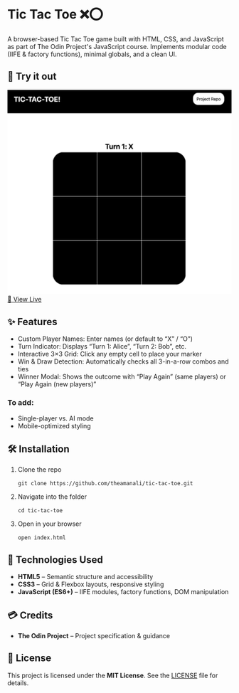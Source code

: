 # Tic Tac Toe ❌⭕️

A browser-based Tic Tac Toe game built with HTML, CSS, and JavaScript as 
part of The Odin Project's JavaScript course. Implements modular code (IIFE & 
factory functions), minimal globals, and a clean UI.

## 🚀 Try it out
![Tic Tac Toe screenshot](./img/screenshot.png)
[🔗 View Live](https://github.com/theamanali/tic-tac-toe)

## ✨ Features
- Custom Player Names: Enter names (or default to “X” / “O”)  
- Turn Indicator: Displays “Turn 1: Alice”, “Turn 2: Bob”, etc.  
- Interactive 3×3 Grid: Click any empty cell to place your marker  
- Win & Draw Detection: Automatically checks all 3-in-a-row combos and ties  
- Winner Modal: Shows the outcome with “Play Again” (same players) or “Play 
  Again (new players)”

### To add:  
- Single-player vs. AI mode  
- Mobile-optimized styling  

## 🛠️ Installation
1. Clone the repo
   ```
   git clone https://github.com/theamanali/tic-tac-toe.git
   ```
2. Navigate into the folder
   ```
   cd tic-tac-toe
   ```
3. Open in your browser
   ```
   open index.html
   ```
   
## 🧰 Technologies Used
- **HTML5** – Semantic structure and accessibility
- **CSS3** – Grid & Flexbox layouts, responsive styling
- **JavaScript (ES6+)** – IIFE modules, factory functions, DOM manipulation

## 💳 Credits
- **The Odin Project** – Project specification & guidance

## 📄 License
This project is licensed under the **MIT License**. See the [LICENSE](LICENSE) file for details.
